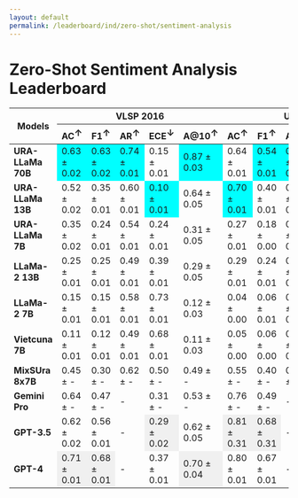 ```yaml
---
layout: default
permalink: /leaderboard/ind/zero-shot/sentiment-analysis
---
```

# Zero-Shot Sentiment Analysis Leaderboard

<table class="table table-bordered table-sm w-100 dtHorizontalTable" cellspacing="0">
  <thead>
    <tr>
      <th rowspan="2" class="text-center align-middle"><b>Models</b></th>
      <th colspan="5" class="text-center"><b>VLSP 2016</b></th>
      <th colspan="5" class="text-center"><b>UiT-VSFC</b></th>
    </tr>
    <tr>
      <th class="text-center"><b>AC<span style="vertical-align: super;">↑</span></b></th>
      <th class="text-center"><b>F1<span style="vertical-align: super;">↑</span></b></th>
      <th class="text-center"><b>AR<span style="vertical-align: super;">↑</span></b></th>
      <th class="text-center"><b>ECE<span style="vertical-align: super;">↓</span></b></th>
      <th class="text-center"><b>A@10<span style="vertical-align: super;">↑</span></b></th>
      <th class="text-center"><b>AC<span style="vertical-align: super;">↑</span></b></th>
      <th class="text-center"><b>F1<span style="vertical-align: super;">↑</span></b></th>
      <th class="text-center"><b>AR<span style="vertical-align: super;">↑</span></b></th>
      <th class="text-center"><b>ECE<span style="vertical-align: super;">↓</span></b></th>
      <th class="text-center"><b>A@10<span style="vertical-align: super;">↑</span></b></th>
    </tr>
  </thead>
  <tbody>
    <tr>
      <td class="text-center"><b>URA-LLaMa 70B</b></td>
      <td class="text-center" style="background-color: cyan;">0.63 ± 0.02</td>
      <td class="text-center" style="background-color: cyan;">0.63 ± 0.02</td>
      <td class="text-center" style="background-color: cyan;">0.74 ± 0.01</td>
      <td class="text-center">0.15 ± 0.01</td>
      <td class="text-center" style="background-color: cyan;">0.87 ± 0.03</td>
      <td class="text-center">0.64 ± 0.01</td>
      <td class="text-center" style="background-color: cyan;">0.54 ± 0.01</td>
      <td class="text-center" style="background-color: cyan;">0.85 ± 0.01</td>
      <td class="text-center" style="background-color: cyan;">0.14 ± 0.00</td>
      <td class="text-center" style="background-color: cyan;">0.98 ± 0.01</td>
    </tr>
    <tr>
      <td class="text-center"><b>URA-LLaMa 13B</b></td>
      <td class="text-center">0.52 ± 0.02</td>
      <td class="text-center">0.35 ± 0.01</td>
      <td class="text-center">0.60 ± 0.01</td>
      <td class="text-center" style="background-color: cyan;">0.10 ± 0.01</td>
      <td class="text-center">0.64 ± 0.05</td>
      <td class="text-center" style="background-color: cyan;">0.70 ± 0.01</td>
      <td class="text-center">0.40 ± 0.01</td>
      <td class="text-center">0.72 ± 0.01</td>
      <td class="text-center">0.23 ± 0.01</td>
      <td class="text-center">0.95 ± 0.01</td>
    </tr>
    <tr>
      <td class="text-center"><b>URA-LLaMa 7B</b></td>
      <td class="text-center">0.35 ± 0.02</td>
      <td class="text-center">0.24 ± 0.01</td>
      <td class="text-center">0.54 ± 0.01</td>
      <td class="text-center">0.24 ± 0.01</td>
      <td class="text-center">0.31 ± 0.05</td>
      <td class="text-center">0.27 ± 0.01</td>
      <td class="text-center">0.18 ± 0.00</td>
      <td class="text-center">0.52 ± 0.01</td>
      <td class="text-center">0.37 ± 0.01</td>
      <td class="text-center">0.03 ± 0.01</td>
    </tr>
    <tr>
      <td class="text-center"><b>LLaMa-2 13B</b></td>
      <td class="text-center">0.25 ± 0.01</td>
      <td class="text-center">0.25 ± 0.01</td>
      <td class="text-center">0.49 ± 0.01</td>
      <td class="text-center">0.39 ± 0.01</td>
      <td class="text-center">0.29 ± 0.05</td>
      <td class="text-center">0.29 ± 0.01</td>
      <td class="text-center">0.24 ± 0.01</td>
      <td class="text-center">0.52 ± 0.01</td>
      <td class="text-center">0.42 ± 0.01</td>
      <td class="text-center">0.30 ± 0.03</td>
    </tr>
    <tr>
      <td class="text-center"><b>LLaMa-2 7B</b></td>
      <td class="text-center">0.15 ± 0.01</td>
      <td class="text-center">0.15 ± 0.01</td>
      <td class="text-center">0.58 ± 0.01</td>
      <td class="text-center">0.73 ± 0.01</td>
      <td class="text-center">0.12 ± 0.03</td>
      <td class="text-center">0.04 ± 0.00</td>
      <td class="text-center">0.06 ± 0.01</td>
      <td class="text-center">0.49 ± 0.01</td>
      <td class="text-center">0.79 ± 0.00</td>
      <td class="text-center">0.01 ± 0.01</td>
    </tr>
    <tr>
      <td class="text-center"><b>Vietcuna 7B</b></td>
      <td class="text-center">0.11 ± 0.01</td>
      <td class="text-center">0.12 ± 0.01</td>
      <td class="text-center">0.49 ± 0.01</td>
      <td class="text-center">0.68 ± 0.01</td>
      <td class="text-center">0.11 ± 0.03</td>
      <td class="text-center">0.05 ± 0.00</td>
      <td class="text-center">0.06 ± 0.00</td>
      <td class="text-center">0.56 ± 0.01</td>
      <td class="text-center">0.73 ± 0.00</td>
      <td class="text-center">0.05 ± 0.01</td>
    </tr>
    <tr>
      <td class="text-center"><b>MixSUra 8x7B</b></td>
      <td class="text-center">0.45 ± -</td>
      <td class="text-center">0.30 ± -</td>
      <td class="text-center">0.62 ± -</td>
      <td class="text-center">0.50 ± -</td>
      <td class="text-center">0.49 ± -</td>
      <td class="text-center">0.55 ± -</td>
      <td class="text-center">0.40 ± -</td>
      <td class="text-center">0.66 ± -</td>
      <td class="text-center">0.41 ± -</td>
      <td class="text-center">0.60 ± -</td>
    </tr>
    <tr>
      <td class="text-center"><b>Gemini Pro</b></td>
      <td class="text-center">0.64 ± -</td>
      <td class="text-center">0.47 ± -</td>
      <td class="text-center">-</td>
      <td class="text-center">0.31 ± -</td>
      <td class="text-center">0.53 ± -</td>
      <td class="text-center">0.76 ± -</td>
      <td class="text-center">0.49 ± -</td>
      <td class="text-center">-</td>
      <td class="text-center">0.43 ± -</td>
      <td class="text-center">0.77 ± -</td>
    </tr>
    <tr>
      <td class="text-center"><b>GPT-3.5</b></td>
      <td class="text-center">0.62 ± 0.02</td>
      <td class="text-center">0.56 ± 0.01</td>
      <td class="text-center">-</td>
      <td class="text-center" style="background-color: #f0f0f0;">0.29 ± 0.02</td>
      <td class="text-center">0.62 ± 0.05</td>
      <td class="text-center" style="background-color: #f0f0f0;">0.81 ± 0.31</td>
      <td class="text-center" style="background-color: #f0f0f0;">0.68 ± 0.31</td>
      <td class="text-center">-</td>
      <td class="text-center">0.48 ± 0.01</td>
      <td class="text-center">0.83 ± 0.02</td>
    </tr>
    <tr>
      <td class="text-center"><b>GPT-4</b></td>
      <td class="text-center" style="background-color: #f0f0f0;">0.71 ± 0.01</td>
      <td class="text-center" style="background-color: #f0f0f0;">0.68 ± 0.01</td>
      <td class="text-center">-</td>
      <td class="text-center">0.37 ± 0.01</td>
      <td class="text-center" style="background-color: #f0f0f0;">0.70 ± 0.04</td>
      <td class="text-center">0.80 ± 0.01</td>
      <td class="text-center">0.67 ± 0.01</td>
      <td class="text-center">-</td>
      <td class="text-center" style="background-color: #f0f0f0;">0.47 ± 0.01</td>
      <td class="text-center" style="background-color: #f0f0f0;">0.85 ± 0.02</td>
    </tr>
  </tbody>
</table>
